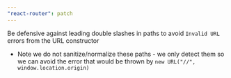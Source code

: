 ```yaml
---
"react-router": patch
---
```


Be defensive against leading double slashes in paths to avoid `Invalid URL` errors from the URL constructor

- Note we do not sanitize/normalize these paths - we only detect them so we can avoid the error that would be thrown by `new URL("//", window.location.origin)`
